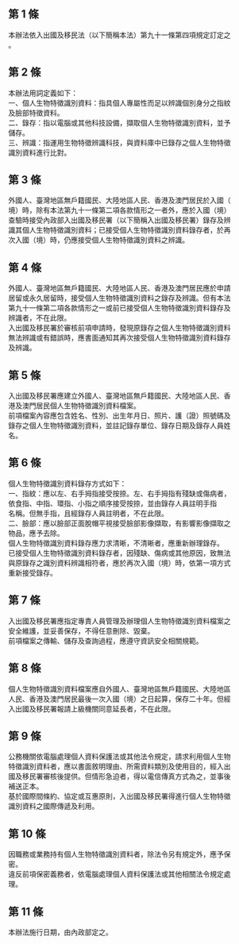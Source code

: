 第 1 條
-------
本辦法依入出國及移民法（以下簡稱本法）第九十一條第四項規定訂定之  
。

第 2 條
-------
本辦法用詞定義如下：  
一、個人生物特徵識別資料：指具個人專屬性而足以辨識個別身分之指紋  
    及臉部特徵資料。  
二、錄存：指以電腦或其他科技設備，擷取個人生物特徵識別資料，並予  
    儲存。  
三、辨識：指運用生物特徵辨識科技，與資料庫中已錄存之個人生物特徵  
    識別資料進行比對。

第 3 條
-------
外國人、臺灣地區無戶籍國民、大陸地區人民、香港及澳門居民於入國（  
境）時，除有本法第九十一條第二項各款情形之一者外，應於入國（境）  
查驗時接受內政部入出國及移民署（以下簡稱入出國及移民署）錄存及辨  
識其個人生物特徵識別資料；已接受個人生物特徵識別資料錄存者，於再  
次入國（境）時，仍應接受個人生物特徵識別資料之辨識。

第 4 條
-------
外國人、臺灣地區無戶籍國民、大陸地區人民、香港及澳門居民應於申請  
居留或永久居留時，接受個人生物特徵識別資料之錄存及辨識。但有本法  
第九十一條第二項各款情形之一或前已接受個人生物特徵識別資料錄存及  
辨識者，不在此限。  
入出國及移民署於審核前項申請時，發現原錄存之個人生物特徵識別資料  
無法辨識或有錯誤時，應書面通知其再次接受個人生物特徵識別資料錄存  
及辨識。

第 5 條
-------
入出國及移民署應建立外國人、臺灣地區無戶籍國民、大陸地區人民、香  
港及澳門居民個人生物特徵識別資料檔案。  
前項檔案內容應包含姓名、性別、出生年月日、照片、護（證）照號碼及  
錄存之個人生物特徵識別資料，並註記錄存單位、錄存日期及錄存人員姓  
名。

第 6 條
-------
個人生物特徵識別資料錄存方式如下：  
一、指紋：應以左、右手拇指接受按捺。左、右手拇指有殘缺或傷病者，  
    依食指、中指、環指、小指之順序接受按捺，並由錄存人員註明手指  
    名稱。但無手指，且經錄存人員註明者，不在此限。  
二、臉部：應以臉部正面脫帽平視接受臉部影像擷取，有影響影像擷取之  
    物品，應予去除。  
個人生物特徵識別資料錄存應力求清晰，不清晰者，應重新辦理錄存。  
已接受個人生物特徵識別資料錄存者，因殘缺、傷病或其他原因，致無法  
與原錄存之識別資料辨識相符者，應於再次入國（境）時，依第一項方式  
重新接受錄存。

第 7 條
-------
入出國及移民署應指定專責人員管理及辦理個人生物特徵識別資料檔案之  
安全維護，並妥善保存，不得任意刪除、毀棄。  
前項檔案之傳輸、儲存及查詢過程，應遵守資訊安全相關規範。

第 8 條
-------
個人生物特徵識別資料檔案應自外國人、臺灣地區無戶籍國民、大陸地區  
人民、香港及澳門居民最後一次入國（境）之日起算，保存二十年。但經  
入出國及移民署報請上級機關同意延長者，不在此限。

第 9 條
-------
公務機關依電腦處理個人資料保護法或其他法令規定，請求利用個人生物  
特徵識別資料者，應以書面敘明理由、所需資料類別及使用目的，經入出  
國及移民署審核後提供。但情形急迫者，得以電信傳真方式為之，並事後  
補送正本。  
基於國際間條約、協定或互惠原則，入出國及移民署得進行個人生物特徵  
識別資料之國際傳遞及利用。

第 10 條
--------
因職務或業務持有個人生物特徵識別資料者，除法令另有規定外，應予保  
密。  
違反前項保密義務者，依電腦處理個人資料保護法或其他相關法令規定處  
理。

第 11 條
--------
本辦法施行日期，由內政部定之。

